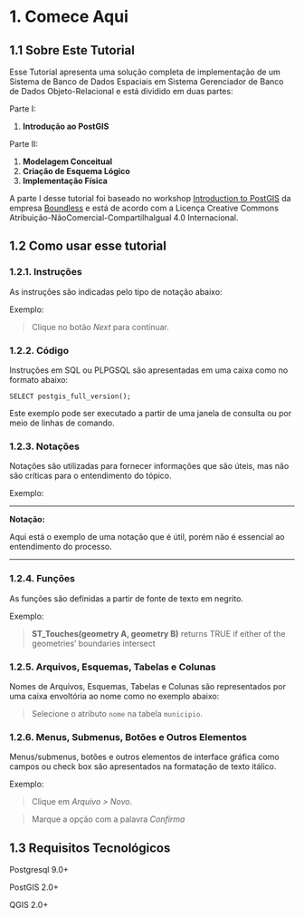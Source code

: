 # 1. Comece Aqui 

## 1.1 Sobre Este Tutorial

Esse Tutorial apresenta uma solução completa de implementação de um Sistema de Banco de Dados Espaciais em Sistema Gerenciador de Banco de Dados Objeto-Relacional e está dividido em duas partes:

Parte I:

1. **Introdução ao PostGIS**

Parte II:

1. **Modelagem Conceitual**
2. **Criação de Esquema Lógico**
3. **Implementação Física**

A parte I desse tutorial foi baseado no workshop [Introduction to PostGIS](http://workshops.boundlessgeo.com/postgis-intro/) da empresa [Boundless](https://boundlessgeo.com/) e está de acordo com a Licença Creative Commons Atribuição-NãoComercial-CompartilhaIgual 4.0 Internacional.

## 1.2 Como usar esse tutorial 

### 1.2.1. Instruções

As instruções são indicadas pelo tipo de notação abaixo:

Exemplo:

>Clique no botão _Next_ para continuar.

### 1.2.2. Código

Instruções em SQL ou PLPGSQL são apresentadas em uma caixa como no formato abaixo:

    SELECT postgis_full_version();

Este exemplo pode ser executado a partir de uma janela de consulta ou por meio de linhas de comando.

### 1.2.3. Notações

Notações são utilizadas para fornecer informações que são úteis, mas não são críticas para o entendimento do tópico.

Exemplo:  

***
**Notação:**
    
Aqui está o exemplo de uma notação que é útil, porém não é essencial ao entendimento do processo.
***

### 1.2.4. Funções

As funções são definidas a partir de fonte de texto em negrito.

Exemplo:

>**ST_Touches(geometry A, geometry B)** returns TRUE if either of the geometries’ boundaries intersect

### 1.2.5. Arquivos, Esquemas, Tabelas e Colunas

Nomes de Arquivos, Esquemas, Tabelas e Colunas são representados por uma caixa envoltória ao nome como no exemplo abaixo:

>Selecione o atributo `nome` na tabela `municipio`.

### 1.2.6. Menus, Submenus, Botões e Outros Elementos

Menus/submenus, botões e outros elementos de interface gráfica como campos ou check box são apresentados na formatação de texto itálico.

Exemplo:

>Clique em _Arquivo > Novo_.

>Marque a opção com a palavra _Confirma_

## 1.3 Requisitos Tecnológicos

Postgresql 9.0+

PostGIS 2.0+

QGIS 2.0+
